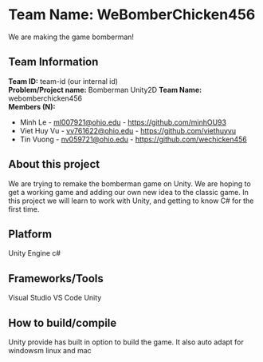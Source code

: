 # Team Name: WeBomberChicken456

We are making the game bomberman!

## Team Information

**Team ID:** team-id (our internal id)  
**Problem/Project name:** Bomberman Unity2D 
**Team Name:** webomberchicken456   
**Members (N):**  
- Minh Le - ml007921@ohio.edu - https://github.com/minhOU93
- Viet Huy Vu - vv761622@ohio.edu - https://github.com/viethuyvu
- Tin Vuong - nv059721@ohio.edu - https://github.com/wechicken456
## About this project

We are trying to remake the bomberman game on Unity. We are hoping to get a working game and adding our own new idea to the classic game. In this project we will learn to work with Unity, and getting to know C# for the first time. 

## Platform

Unity Engine
c#

## Frameworks/Tools

Visual Studio
VS Code
Unity

## How to build/compile
Unity provide has built in option to build the game. 
It also auto adapt for windowsm linux and mac
